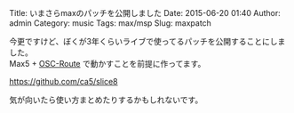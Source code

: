 Title: いまさらmaxのパッチを公開しました
Date: 2015-06-20 01:40
Author: admin
Category: music
Tags: max/msp
Slug: maxpatch

今更ですけど、ぼくが3年くらいライブで使ってるパッチを公開することにしました。  
Max5 + [OSC-Route](http://cnmat.berkeley.edu/patch/4029)
で動かすことを前提に作ってます。

[https://github.com/ca5/slice8  
](https://github.com/ca5/slice8)

気が向いたら使い方まとめたりするかもしれないです。
